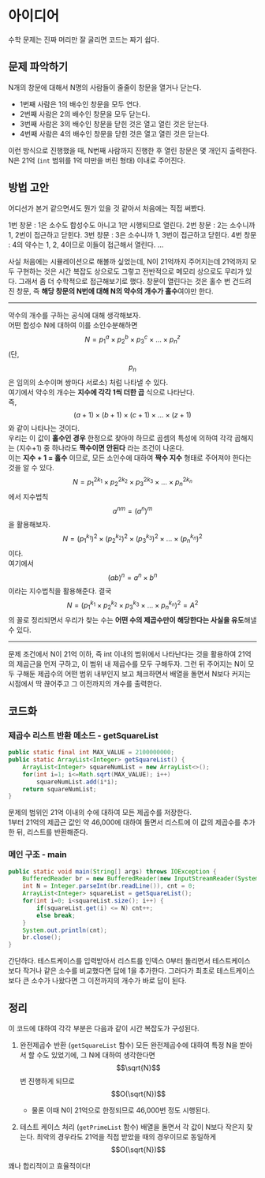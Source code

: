 # 아이디어
수학 문제는 진짜 머리만 잘 굴리면 코드는 짜기 쉽다.

## 문제 파악하기
N개의 창문에 대해서 N명의 사람들이 줄줄이 창문을 열거나 닫는다.
- 1번째 사람은 1의 배수인 창문을 모두 연다.
- 2번째 사람은 2의 배수인 창문을 모두 닫는다.
- 3번째 사람은 3의 배수인 창문을 닫힌 것은 열고 열린 것은 닫는다.
- 4번째 사람은 4의 배수인 창문을 닫힌 것은 열고 열린 것은 닫는다.

이런 방식으로 진행했을 때, N번째 사람까지 진행한 후 열린 창문은 몇 개인지 출력한다. N은 21억 (`int` 범위를 1억 미만을 버린 형태) 이내로 주어진다.

## 방법 고안
어디선가 본거 같으면서도 뭔가 있을 것 같아서 처음에는 직접 써봤다.

1번 창문 : 1은 소수도 합성수도 아니고 1만 시행되므로 열린다.
2번 창문 : 2는 소수니까 1, 2번이 접근하고 닫힌다.
3번 창문 : 3은 소수니까 1, 3번이  접근하고 닫힌다.
4번 창문 : 4의 약수는 1, 2, 4이므로 이들이 접근해서 열린다.
...

사실 처음에는 시뮬레이션으로 해볼까 싶었는데, N이 21억까지 주어지는데 21억까지 모두 구현하는 것은 시간 복잡도 상으로도 그렇고 전반적으로 메모리 상으로도 무리가 있다. 그래서 좀 더 수학적으로 접근해보기로 했다. 창문이 열린다는 것은 홀수 번 건드려진 창문, 즉 **해당 창문의 N번에 대해 N의 약수의 개수가 홀수**&ZeroWidthSpace;여야만 한다.

---

약수의 개수를 구하는 공식에 대해 생각해보자.   
어떤 합성수 N에 대하여 이를 소인수분해하면 $$N = p_1^a×p_2^b×p_3^c×\dots×p_n^z$$ (단, $$p_n$$은 임의의 소수이며 쌍마다 서로소) 처럼 나타낼 수 있다.   
여기에서 약수의 개수는 **지수에 각각 1씩 더한 곱** 식으로 나타난다.   
즉, $$(a+1)×(b+1)×(c+1)×\dots×(z+1)$$와 같이 나타나는 것이다.   
우리는 이 값이 **홀수인 경우** 한정으로 찾아야 하므로 곱셈의 특성에 의하여 각각 곱해지는 (지수+1) 중 하나라도 **짝수이면 안된다** 라는 조건이 나온다.   
이는 **지수 + 1 = 홀수** 이므로, 모든 소인수에 대하여 **짝수 지수** 형태로 주어져야 한다는 것을 알 수 있다.   
$$N = p_1^{2k_1}×p_2^{2k_2}×p_3^{2k_3}×\dots×p_n^{2k_n}$$에서 지수법칙 $$a^{nm} = (a^n)^m$$을 활용해보자.
$$N = (p_1^{k_1})^2×(p_2^{k_2})^2×(p_3^{k_3})^2×\dots×(p_n^{k_n})^2$$ 이다.   
여기에서 $$(ab)^n = a^n×b^n$$이라는 지수법칙을 활용해준다.
결국 $$N = (p_1^{k_1}×p_2^{k_2}×p_3^{k_3}×\dots×p_n^{k_n})^2 = A^2$$의 꼴로 정리되면서 우리가 찾는 수는 **어떤 수의 제곱수만이 해당한다는 사실을 유도**&ZeroWidthSpace;해낼 수 있다.

---

문제 조건에서 N이 21억 이하, 즉 int 이내의 범위에서 나타난다는 것을 활용하여 21억의 제곱근을 먼저 구하고, 이 범위 내 제곱수를 모두 구해두자.
그런 뒤 주어지는 N이 모두 구해둔 제곱수의 어떤 범위 내부인지 보고 체크하면서 배열을 돌면서 N보다 커지는 시점에서 딱 끊어주고 그 이전까지의 개수를 출력한다.


## 코드화
### 제곱수 리스트 반환 메소드 - getSquareList
```JAVA
public static final int MAX_VALUE = 2100000000;
public static ArrayList<Integer> getSquareList() {
    ArrayList<Integer> squareNumList = new ArrayList<>();
    for(int i=1; i<=Math.sqrt(MAX_VALUE); i++)
        squareNumList.add(i*i);
    return squareNumList;
}
```
문제의 범위인 21억 이내의 수에 대하여 모든 제곱수를 저장한다.   
1부터 21억의 제곱근 값인 약 46,000에 대하여 돌면서 리스트에 이 값의 제곱수를 추가한 뒤, 리스트를 반환해준다.

### 메인 구조 - main
```JAVA
public static void main(String[] args) throws IOException {
    BufferedReader br = new BufferedReader(new InputStreamReader(System.in));
    int N = Integer.parseInt(br.readLine()), cnt = 0;
    ArrayList<Integer> squareList = getSquareList();
    for(int i=0; i<squareList.size(); i++) {
        if(squareList.get(i) <= N) cnt++;
        else break;
    }
    System.out.println(cnt);
    br.close();
}
```

간단하다. 테스트케이스를 입력받아서 리스트를 인덱스 0부터 돌리면서 테스트케이스보다 작거나 같은 소수를 비교했다면 답에 1을 추가한다. 그러다가 최초로 테스트케이스보다 큰 소수가 나왔다면 그 이전까지의 개수가 바로 답이 된다.

## 정리

이 코드에 대하여 각각 부분은 다음과 같이 시간 복잡도가 구성된다.

1. 완전제곱수 반환 (`getSquareList` 함수)
모든 완전제곱수에 대하여 특정 N을 받아서 할 수도 있었기에, 그 N에 대하여 생각한다면 $$\sqrt{N}$$번 진행하게 되므로 $$O(\sqrt{N})$$
	- 물론 이때 N이 21억으로 한정되므로 46,000번 정도 시행된다.

2. 테스트 케이스 처리 (`getPrimeList` 함수)
배열을 돌면서 각 값이 N보다 작은지 찾는다. 최악의 경우라도 21억을 직접 받았을 때의 경우이므로 동일하게 $$O(\sqrt{N})$$

꽤나 합리적이고 효율적이다!
